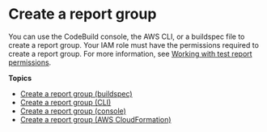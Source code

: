 # Create a report group<a name="report-group-create"></a>

 You can use the CodeBuild console, the AWS CLI, or a buildspec file to create a report group\. Your IAM role must have the permissions required to create a report group\. For more information, see [Working with test report permissions](test-permissions.md)\. 

**Topics**
+ [Create a report group \(buildspec\)](test-report-group-create-buildspec.md)
+ [Create a report group \(CLI\)](test-report-group-create-cli.md)
+ [Create a report group \(console\)](test-report-group-create-console.md)
+ [Create a report group \(AWS CloudFormation\)](test-report-group-create-cfn.md)